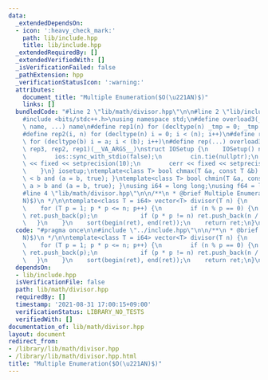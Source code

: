 ```yaml
---
data:
  _extendedDependsOn:
  - icon: ':heavy_check_mark:'
    path: lib/include.hpp
    title: lib/include.hpp
  _extendedRequiredBy: []
  _extendedVerifiedWith: []
  _isVerificationFailed: false
  _pathExtension: hpp
  _verificationStatusIcon: ':warning:'
  attributes:
    document_title: "Multiple Enumeration($O(\u221AN)$)"
    links: []
  bundledCode: "#line 2 \"lib/math/divisor.hpp\"\n\n#line 2 \"lib/include.hpp\"\n\n\
    #include <bits/stdc++.h>\nusing namespace std;\n#define overload3(_1, _2, _3,\
    \ name, ...) name\n#define rep1(n) for (decltype(n) _tmp = 0; _tmp < (n); _tmp++)\n\
    #define rep2(i, n) for (decltype(n) i = 0; i < (n); i++)\n#define rep3(i, a, b)\
    \ for (decltype(b) i = a; i < (b); i++)\n#define rep(...) overload3(__VA_ARGS__,\
    \ rep3, rep2, rep1)(__VA_ARGS__)\nstruct IOSetup {\n    IOSetup() noexcept {\n\
    \        ios::sync_with_stdio(false);\n        cin.tie(nullptr);\n        cout\
    \ << fixed << setprecision(10);\n        cerr << fixed << setprecision(10);\n\
    \    }\n} iosetup;\ntemplate<class T> bool chmax(T &a, const T &b) { return a\
    \ < b and (a = b, true); }\ntemplate<class T> bool chmin(T &a, const T &b) { return\
    \ a > b and (a = b, true); }\nusing i64 = long long;\nusing f64 = long double;\n\
    #line 4 \"lib/math/divisor.hpp\"\n\n/**\n * @brief Multiple Enumeration($O(\u221A\
    N)$)\n */\n\ntemplate<class T = i64> vector<T> divisor(T n) {\n    vector<T> ret{};\n\
    \    for (T p = 1; p * p <= n; p++) {\n        if (n % p == 0) {\n           \
    \ ret.push_back(p);\n            if (p * p != n) ret.push_back(n / p);\n     \
    \   }\n    }\n    sort(begin(ret), end(ret));\n    return ret;\n}\n"
  code: "#pragma once\n\n#include \"../include.hpp\"\n\n/**\n * @brief Multiple Enumeration($O(\u221A\
    N)$)\n */\n\ntemplate<class T = i64> vector<T> divisor(T n) {\n    vector<T> ret{};\n\
    \    for (T p = 1; p * p <= n; p++) {\n        if (n % p == 0) {\n           \
    \ ret.push_back(p);\n            if (p * p != n) ret.push_back(n / p);\n     \
    \   }\n    }\n    sort(begin(ret), end(ret));\n    return ret;\n}\n"
  dependsOn:
  - lib/include.hpp
  isVerificationFile: false
  path: lib/math/divisor.hpp
  requiredBy: []
  timestamp: '2021-08-31 17:00:15+09:00'
  verificationStatus: LIBRARY_NO_TESTS
  verifiedWith: []
documentation_of: lib/math/divisor.hpp
layout: document
redirect_from:
- /library/lib/math/divisor.hpp
- /library/lib/math/divisor.hpp.html
title: "Multiple Enumeration($O(\u221AN)$)"
---
```

